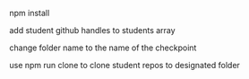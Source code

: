 npm install

add student github handles to students array

change folder name to the name of the checkpoint

use npm run clone to clone student repos to designated folder
